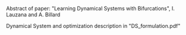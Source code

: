 Abstract of paper:
"Learning Dynamical Systems with Bifurcations", I. Lauzana and A. Billard

Dynamical System and optimization description in "DS_formulation.pdf"
